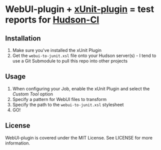 # WebUI-plugin + [xUnit-plugin](http://wiki.hudson-ci.org/display/HUDSON/xUnit+Plugin "xUnit Plugin") = test reports for [Hudson-CI](http://hudson-ci.org/ "Extensible continuous integration server")

## Installation

1. Make sure you've installed the xUnit Plugin
2. Get the `webui-to-junit.xsl` file onto your Hudson server(s) - I tend to use a Git Submodule to pull this repo into other projects

## Usage

1. When configuring your Job, enable the xUnit Plugin and select the *Custom Tool* option
2. Specify a pattern for WebUI files to transform
3. Specify the path to the `webui-to-junit.xsl` stylesheet
4. GO!

## License

WebUI-plugin is covered under the MIT License. See LICENSE for more information.

